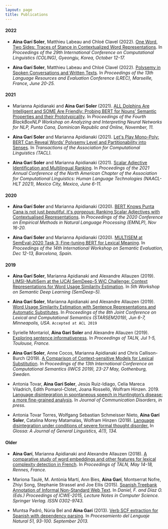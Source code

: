 ```yaml
---
layout: page
title: Publications
---
```


#### 2022


* **Aina Garí Soler**, Matthieu Labeau and Chloé Clavel (2022). [One Word, Two Sides: Traces of Stance in Contextualized Word Representations](https://aclanthology.org/2022.coling-1.347/). In _Proceedings of the 29th International Conference on Computational Linguistics (COLING), Gyeongju, Korea, October 12-17._ 

* **Aina Garí Soler**, Matthieu Labeau and Chloé Clavel (2022). [Polysemy in Spoken Conversations and Written Texts](http://www.lrec-conf.org/proceedings/lrec2022/pdf/2022.lrec-1.179.pdf). In _Proceedings of the 13th Language Resources and Evaluation Conference (LREC), Marseille, France, June 20-25._ 

#### 2021

* Marianna Apidianaki and **Aina Garí Soler** (2021). [ALL Dolphins Are Intelligent and SOME Are Friendly: Probing BERT for Nouns’ Semantic Properties and their Prototypicality](https://aclanthology.org/2021.blackboxnlp-1.7). In _Proceedings of the Fourth BlackBoxNLP Workshop on Analyzing and Interpreting Neural Networks for NLP, Punta Cana, Dominican Republic and Online, November, 11._ 

* **Aina Garí Soler** and Marianna Apidianaki (2021). [Let's Play Mono-Poly: BERT Can Reveal Words’ Polysemy Level and Partitionability into Senses](https://direct.mit.edu/tacl/article/doi/10.1162/tacl_a_00400/106797/Let-s-Play-Mono-Poly-BERT-Can-Reveal-Words). In _Transactions of the Association for Computational Linguistics (TACL)._

* **Aina Garí Soler** and Marianna Apidianaki (2021). [Scalar Adjective Identification and Multilingual Ranking](https://aclanthology.org/2021.naacl-main.370/). In _Proceedings of the 2021 Annual Conference of the North American Chapter of the Association for Computational Linguistics: Human Language Technologies (NAACL-HLT 2021), Mexico City, Mexico, June 6-11._ 


#### 2020

* **Aina Garí Soler** and Marianna Apidianaki (2020). [BERT Knows Punta Cana is not just _beautiful_, it's _gorgeous_: Ranking Scalar Adjectives with Contextualised Representations](https://www.aclweb.org/anthology/2020.emnlp-main.598/). In _Proceedings of the 2020 Conference on Empirical Methods in Natural Language Processing (EMNLP), Nov 16-20._ 

* **Aina Garí Soler** and Marianna Apidianaki (2020). [MULTISEM at SemEval-2020 Task 3: Fine-tuning BERT for Lexical Meaning](https://www.aclweb.org/anthology/2020.semeval-1.18/). In _Proceedings of the 14th International Workshop on Semantic Evaluation, Dec 12-13, Barcelona, Spain._ 

#### 2019

* **Aina Garí Soler**, Marianna Apidianaki and Alexandre Allauzen (2019). [LIMSI-MultiSem at the IJCAI SemDeep-5 WiC Challenge: Context Representations for Word Usage Similarity Estimation](http://www.dfki.de/~declerck/semdeep-5/papers/wic_SemDeep-5_paper_4.pdf). In _5th Workshop on Semantic Deep Learning (SemDeep-5)._  

* **Aina Garí Soler**, Marianna Apidianaki and Alexandre Allauzen (2019). [Word Usage Similarity Estimation with Sentence Representations and Automatic Substitutes](https://www.aclweb.org/anthology/S19-1002). In *Proceedings of the 8th Joint Conference on Lexical and Computational Semantics (STARSEM2019), Jun 6-7, Minneapolis, USA.* `Accepted at ACL 2019` 

* Syrielle Montariol, **Aina Garí Soler** and Alexandre Allauzen (2019). [Exploring sentence informativeness](https://aclanthology.org/2019.jeptalnrecital-court.16/). In  _Proceedings of TALN, Jul 1-5, Toulouse, France._ 
 

* **Aina Garí Soler**, Anne Cocos, Marianna Apidianaki and Chris Callison-Burch (2019). [A Comparison of Context-sensitive Models for Lexical Substitution](https://www.aclweb.org/anthology/W19-0423). In _Proceedings of the 13th International Conference on Computational Semantics (IWCS 2019), 23-27 May, Gothenburg, Sweden._ 

* Antonia Tovar, **Aina Garí Soler**, Jesús Ruiz-Idiago, Celia Mareca Viladrich, Edith Pomarol-Clotet, Joana Rosselló, Wolfram Hinzen. 2019. [Language disintegration in spontaneous speech in Huntington’s disease: a more fine-grained analysis](https://doi.org/10.1016/j.jcomdis.2019.105970). In _Journal of Communication Disorders, in press._

* Antonia Tovar Torres, Wolfgang Sebastian Schmeisser Nieto, **Aina Garí Soler**, Catalina Morey Matamalas, Wolfram Hinzen (2019). [Language disintegration under conditions of severe formal thought disorder.](https://www.glossa-journal.org/article/10.5334/gjgl.720/) In _Glossa: A Journal of General Linguistics, 4(1), 134._

#### Older

* **Aina Garí**, Marianna Apidianaki and Alexandre Allauzen (2018). [A comparative study of word embeddings and other features for lexical complexity detection in French](https://www.semanticscholar.org/paper/A-comparative-study-of-word-embeddings-and-other-in-Soler-Apidianaki/19329470f1ec5a3f7a4b817e3bc912aa82d9b7f2?p2df). In  _Proceedings of TALN, May 14-18, Rennes, France._

* Mariona Taulé, M. Antònia Martí, Ann Bies, **Aina Garí**, Montserrat Nofre, Zhiyi Song, Stephanie Strassel and Joe Ellis (2015). [Spanish Treebank Annotation of Informal Non-Standard Web Text](https://www.ldc.upenn.edu/sites/www.ldc.upenn.edu/files/nlpit2015-spanish-treebank-annotation.pdf). In _Daniel, F. and Díaz O. (Eds.) Proceedings of ICWE-2015, Lecture Notes in Computer Science. Springer Verlag. ISSN 0302-9743._

* Muntsa Padró, Núria Bel and **Aina Garí** (2013). [Verb SCF extraction for Spanish with dependency parsing](https://pdfs.semanticscholar.org/0505/8e6c6e9f2851570b64fb1cce1374071908e5.pdf?_ga=2.240515524.617673213.1562600575-496965568.1562600575). In _Procesamiento del Lenguaje Natural 51, 93-100. September 2013._

